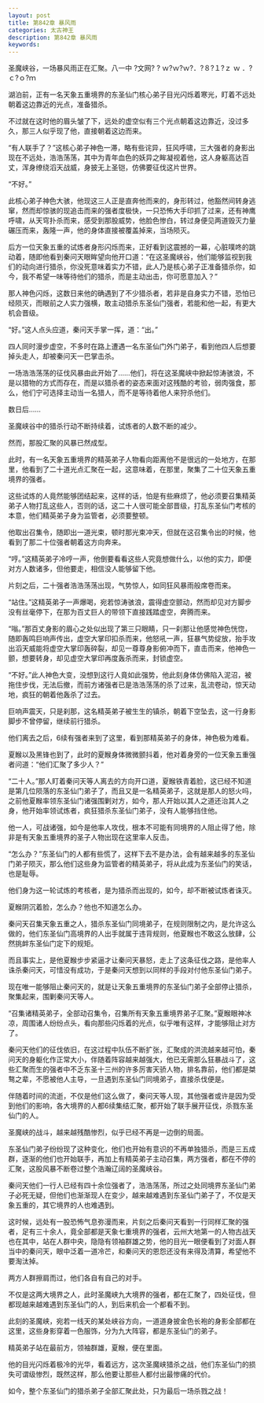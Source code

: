 ```yaml
---
layout: post
title: 第842章 暴风雨
categories: 太古神王
description: 第842章 暴风雨
keywords:
---
```


圣魔峡谷，一场暴风雨正在汇聚。八一中 ?文网? ?  ｗ?ｗ?ｗ?．?８?１?ｚ ｗ ．?ｃ?ｏ?ｍ

湖泊前，正有一名天象五重境界的东圣仙门核心弟子目光闪烁着寒光，盯着不远处朝着这边靠近的光点，准备猎杀。

不过就在这时他的眉头皱了下，远处的虚空似有三个光点朝着这边靠近，没过多久，那三人似乎现了他，直接朝着这边而来。

“有人联手了？”这核心弟子神色一滞，略有些诧异，狂风呼啸，三大强者的身影出现在不远处，浩浩荡荡，其中为青年血色的妖异之眸凝视着他，这人身躯高达百丈，浑身缭绕滔天战威，身披无上圣铠，仿佛要征伐这片世界。

“不好。”

此核心弟子神色大骇，他现这三人正是直奔他而来的，身形转过，他豁然间转身逃窜，然而却惊骇的现追击而来的强者度极快，一只恐怖大手印抓了过来，还有神鹰呼啸，从天穹扑杀而来，感受到那股威势，他脸色惨白，转过身便见两道毁灭力量碾压而来，轰隆一声，他的身体直接被覆盖掉来，当场陨灭。

后方一位天象五重的试炼者身形闪烁而来，正好看到这震撼的一幕，心脏噗咚的跳动着，随即他看到秦问天眼眸望向他开口道：“在这圣魔峡谷，他们能够监视到我们的动向进行猎杀，你没死意味着实力不错，此人乃是核心弟子正准备猎杀你，如今，我不希望一味等待他们的猎杀，而是主动出击，你可愿意加入？”

那人神色闪烁，这数日来他的确遇到了不少猎杀者，若非是自身实力不错，恐怕已经陨灭，而眼前之人实力强横，敢主动猎杀东圣仙门强者，若能和他一起，有更大机会晋级。

“好。”这人点头应道，秦问天手掌一挥，道：“出。”

四人同时漫步虚空，不多时在路上遭遇一名东圣仙门外门弟子，看到他四人后想要掉头走人，却被秦问天一巴掌击杀。

一场浩浩荡荡的征伐风暴由此开始了……他们，将在这圣魔峡中掀起惊涛骇浪，不是以猎物的方式而存在，而是以猎杀者的姿态来面对这残酷的考验，弱肉强食，那么，他们宁可选择主动当一名猎人，而不是等待着他人来狩杀他们。

数日后……

圣魔峡谷中的猎杀行动不断持续着，试炼者的人数不断的减少。

然而，那股汇聚的风暴已然成型。

此时，有一名天象五重境界的精英弟子人物看向距离他不是很远的一处地方，在那里，他看到了二十道光点汇聚在一起，这意味着，在那里，聚集了二十位天象五重境界的强者。

这些试炼的人竟然能够团结起来，这样的话，怕是有些麻烦了，他必须要召集精英弟子人物打乱这些人，否则的话，这二十人很可能全部晋级，打乱东圣仙门考核的本意，他们精英弟子身为监管者，必须要整顿。

他取出召集令，随即出一道光束，顿时那光束冲天，但就在这召集令出的时候，他看到了那二十位强者朝着这方向奔来。

“哼。”这精英弟子冷哼一声，他倒要看看这些人究竟想做什么，以他的实力，即便对方人数诸多，但他要走，相信没人能够留下他。

片刻之后，二十强者浩浩荡荡出现，气势惊人，如同狂风暴雨般席卷而来。

“站住。”这精英弟子一声爆喝，宛若惊涛骇浪，震得虚空颤动，然而却见对方脚步没有丝毫停下，在那为百丈巨人的带领下直接践踏虚空，奔腾而来。

“嗡。”那百丈身影的眉心之处似出现了第三只眼睛，只一刹那让他感觉神色恍惚，随即轰鸣巨响声传出，虚空大掌印扣杀而来，他怒吼一声，狂暴气势绽放，抬手攻出滔天威能将虚空大掌印轰碎裂，却见一尊尊身影俯冲而下，直击而来，他神色一颤，想要转身，却见虚空大掌印再度轰杀而来，封锁虚空。

“不好。”此人神色大变，没想到这行人竟如此强势，他此刻身体仿佛陷入泥沼，被拖住步伐，无法后撤，而前方诸强者已是浩浩荡荡的杀了过来，乱流卷动，惊天动地，疯狂的朝着他轰杀了过去。

巨响声震天，只是刹那，这名精英弟子被生生的镇杀，朝着下空坠去，这一行身影脚步不曾停留，继续前行猎杀。

他们离去之后，6续有强者来到了这里，看到那精英弟子的身体，神色极为难看。

夏睺以及黑锋也到了，此时的夏睺身体微微颤抖着，他对着身旁的一位天象五重强者问道：“他们汇聚了多少人？”

“二十人。”那人盯着秦问天等人离去的方向开口道，夏睺铁青着脸，这已经不知道是第几位陨落的东圣仙门弟子了，而且又是一名精英弟子，这就是那人的怒火吗，之前他夏睺率领东圣仙门诸强围剿对方，如今，那人开始以其人之道还治其人之身，他开始率领试炼者，疯狂猎杀东圣仙门弟子，没有人能够挡住他。

他一人，可战诸强，如今是他率人攻伐，根本不可能有同境界的人阻止得了他，除非是有天象五重境界的圣子人物出现在这里率人反击。

“怎么办？”东圣仙门的人都有些慌了，这样下去不是办法，会有越来越多的东圣仙门弟子陨灭，那么他们这些身为监管者的精英弟子，将从此成为东圣仙门的笑话，也是耻辱。

他们身为这一轮试炼的考核者，是为猎杀而出现的，如今，却不断被试炼者诛灭。

夏睺阴沉着脸，怎么办？他也不知道怎么办。

秦问天召集天象五重之人，猎杀东圣仙门同境弟子，在规则限制之内，是允许这么做的，他们东圣仙门高境界的人出手就属于违背规则，他夏睺也不敢这么放肆，公然挑衅东圣仙门定下的规矩。

而且事实上，是他夏睺步步紧逼才让秦问天暴怒，走上了这条征伐之路，是他率人诛杀秦问天，可惜没有成功，于是秦问天想到以同样的手段对付他东圣仙门弟子。

现在唯一能够阻止秦问天的，就是让天象五重境界的东圣仙门弟子全部停止猎杀，聚集起来，围剿秦问天等人。

“召集诸精英弟子，全部动召集令，召集所有天象五重境界弟子汇聚。”夏睺眼神冰凉，周围诸人纷纷点头，看向那些闪烁着的光点，似乎唯有这样，才能够阻止对方了。

秦问天他们的征伐依旧，在这过程中队伍不断扩张，汇聚成的洪流越来越可怕，秦问天的身躯化作正常大小，伴随着阵容越来越强大，他已无需那么狂暴战斗了，这些汇聚而生的强者中不乏东圣十三州的许多厉害天骄人物，排名靠前，他们都是桀骜之辈，不愿被他人主导，一旦遇到东圣仙门同境弟子，直接杀伐便是。

伴随着时间的流逝，不仅是他们这么做了，秦问天等人现，其他强者或许是因为受到他们的影响，各大境界的人都6续集结汇聚，都开始了联手展开征伐，杀戮东圣仙门的人。

圣魔峡的战斗，越来越残酷惨烈，似乎已经不再是一边倒的局面。

东圣仙门弟子纷纷现了这种变化，他们也开始有意识的不再单独猎杀，而是三五成群，逐渐的他们也开始联手，再加上有精英弟子主动召集，两方强者，都在不停的汇聚，这股风暴不断卷过整个浩瀚辽阔的圣魔峡谷。

秦问天他们一行人已经有四十余位强者了，浩浩荡荡，所过之处同境界东圣仙门弟子必死无疑，但他们也渐渐现人在变少，越来越难遇到东圣仙门弟子了，不仅是天象五重的，其它境界的人也难遇到。

这时候，远处有一股恐怖气息弥漫而来，片刻之后秦问天看到一行同样汇聚的强者，足有三十余人，竟全部都是天象七重境界的强者，云州大地第一的人物古战天也在其中，站在人群中央，隐隐有领袖群雄之势，他的目光一眼便看到了对面人群当中的秦问天，眼中泛着一道冷芒，和秦问天的恩怨还没有来得及清算，希望他不要淘汰掉。

两方人群擦肩而过，他们各自有自己的对手。

不仅是这两大境界之人，此时圣魔峡九大境界的强者，都在汇聚了，四处征伐，但都现越来越难遇到东圣仙门的人，到后来机会一个都看不到。

此刻的圣魔峡，宛若一线天的某处峡谷方向，一道道身披金色长袍的身影全部都在这里，这些身影穿着一色服饰，分为九大阵容，都是东圣仙门的弟子。

精英弟子站在最前方，领袖群雄，夏睺，便在里面。

他的目光闪烁着极冷的光华，看着远方，这次圣魔峡猎杀之战，他们东圣仙门的损失可谓级惨烈，既然这样，那么他要让那些人都付出最惨痛的代价。

如今，整个东圣仙门的猎杀弟子全部汇聚此处，只为最后一场杀戮之战！
